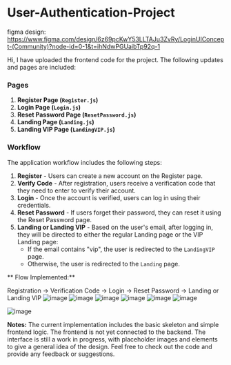 # User-Authentication-Project

figma design: https://www.figma.com/design/6z69pcKwY53LLTAJu3ZvRy/LoginUIConcept-(Community)?node-id=0-1&t=ihNdwPGUaibTp92q-1 

Hi, I have uploaded the frontend code for the project. The following updates and pages are included:

### Pages

1. **Register Page (`Register.js`)**
2. **Login Page (`Login.js`)**
3. **Reset Password Page (`ResetPassword.js`)**
4. **Landing Page (`Landing.js`)**
5. **Landing VIP Page (`LandingVIP.js`)**

### Workflow

The application workflow includes the following steps:

1. **Register** - Users can create a new account on the Register page.
2. **Verify Code** - After registration, users receive a verification code that they need to enter to verify their account.
3. **Login** - Once the account is verified, users can log in using their credentials.
4. **Reset Password** - If users forget their password, they can reset it using the Reset Password page.
5. **Landing or Landing VIP** - Based on the user's email, after logging in, they will be directed to either the regular Landing page or the VIP Landing page:
   - If the email contains "vip", the user is redirected to the `LandingVIP` page.
   - Otherwise, the user is redirected to the `Landing` page.
 
** Flow Implemented:**

Registration -> Verification Code -> Login -> Reset Password -> Landing or Landing VIP
![image](https://github.com/Iseul-park/User-Authentication-Project/assets/169954007/2a998178-a386-4a5e-8281-af8223eb7eed)
![image](https://github.com/Iseul-park/User-Authentication-Project/assets/169954007/80dc1896-1b30-4fa0-b46b-8062b0c34170)
![image](https://github.com/Iseul-park/User-Authentication-Project/assets/169954007/d0e79897-6787-4524-bf27-453471833a8e)
![image](https://github.com/Iseul-park/User-Authentication-Project/assets/169954007/d1cd4161-4069-4d6f-98db-b8ff83b0d908)
![image](https://github.com/Iseul-park/User-Authentication-Project/assets/169954007/61e63634-ff4a-4a51-863b-c73ed0eed0b7)
![image](https://github.com/Iseul-park/User-Authentication-Project/assets/169954007/ec8f6497-6142-43d1-8209-538e8edc6881)

![image](https://github.com/Iseul-park/User-Authentication-Project/assets/169954007/873006a8-634e-4997-9a88-b135a8337a4c)





**Notes:**
The current implementation includes the basic skeleton and simple frontend logic.
The frontend is not yet connected to the backend.
The interface is still a work in progress, with placeholder images and elements to give a general idea of the design.
Feel free to check out the code and provide any feedback or suggestions.
 
